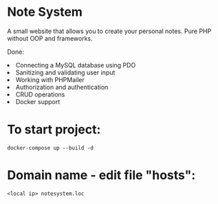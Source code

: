 # Note System

A small website that allows you to create your personal notes. Pure PHP without OOP and frameworks.

Done:
<li>Connecting a MySQL database using PDO</li>
<li>Sanitizing and validating user input</li>
<li>Working with PHPMailer</li>
<li>Authorization and authentication</li>
<li>CRUD operations</li>
<li>Docker support</li>

# To start project:
```
docker-compose up --build -d
```
# Domain name - edit file "hosts":
```
<local ip> notesystem.loc
```
